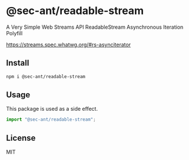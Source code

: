 # @sec-ant/readable-stream

A Very Simple Web Streams API ReadableStream Asynchronous Iteration Polyfill

https://streams.spec.whatwg.org/#rs-asynciterator

## Install

```bash
npm i @sec-ant/readable-stream
```

## Usage

This package is used as a side effect.

```ts
import "@sec-ant/readable-stream";
```

## License

MIT
